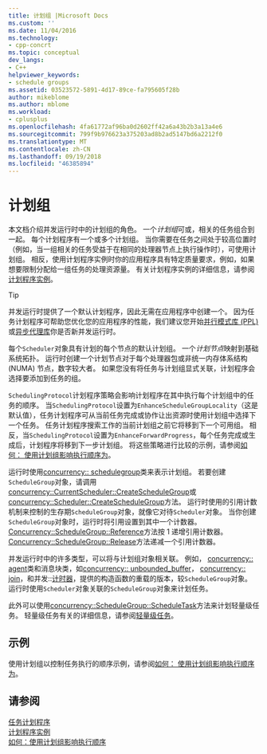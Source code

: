 ```yaml
---
title: 计划组 |Microsoft Docs
ms.custom: ''
ms.date: 11/04/2016
ms.technology:
- cpp-concrt
ms.topic: conceptual
dev_langs:
- C++
helpviewer_keywords:
- schedule groups
ms.assetid: 03523572-5891-4d17-89ce-fa795605f28b
author: mikeblome
ms.author: mblome
ms.workload:
- cplusplus
ms.openlocfilehash: 4fa61772af96ba0d2602ff42a6a43b2b3a13a4e6
ms.sourcegitcommit: 799f9b976623a375203ad8b2ad5147bd6a2212f0
ms.translationtype: MT
ms.contentlocale: zh-CN
ms.lasthandoff: 09/19/2018
ms.locfileid: "46385894"
---
```

# <a name="schedule-groups"></a>计划组

本文档介绍并发运行时中的计划组的角色。 一个*计划组*可或，相关的任务组合到一起。 每个计划程序有一个或多个计划组。 当你需要在任务之间处于较高位置时（例如，当一组相关的任务受益于在相同的处理器节点上执行操作时），可使用计划组。 相反，使用计划程序实例时你的应用程序具有特定质量要求，例如，如果想要限制分配给一组任务的处理资源量。 有关计划程序实例的详细信息，请参阅[计划程序实例](../../parallel/concrt/scheduler-instances.md)。

> [!TIP]
>  并发运行时提供了一个默认计划程序，因此无需在应用程序中创建一个。 因为任务计划程序可帮助您优化您的应用程序的性能，我们建议您开始[并行模式库 (PPL)](../../parallel/concrt/parallel-patterns-library-ppl.md)或[异步代理库](../../parallel/concrt/asynchronous-agents-library.md)你是否新并发运行时。

每个`Scheduler`对象具有计划的每个节点的默认计划组。 一个*计划节点*映射到基础系统拓扑。 运行时创建一个计划节点对于每个处理器包或非统一内存体系结构 (NUMA) 节点，数字较大者。 如果您没有将任务与计划组显式关联，计划程序会选择要添加到任务的组。

`SchedulingProtocol`计划程序策略会影响计划程序在其中执行每个计划组中的任务的顺序。 当`SchedulingProtocol`设置为`EnhanceScheduleGroupLocality`（这是默认值），任务计划程序可从当前任务完成或协作让出资源时使用计划组中选择下一个任务。 任务计划程序搜索工作的当前计划组之前它将移到下一个可用组。 相反，当`SchedulingProtocol`设置为`EnhanceForwardProgress`，每个任务完成或生成后，计划程序将移到下一步计划组。 将这些策略进行比较的示例，请参阅[如何： 使用计划组影响执行顺序为](../../parallel/concrt/how-to-use-schedule-groups-to-influence-order-of-execution.md)。

运行时使用[concurrency:: schedulegroup](../../parallel/concrt/reference/schedulegroup-class.md)类来表示计划组。 若要创建`ScheduleGroup`对象，请调用[concurrency::CurrentScheduler::CreateScheduleGroup](reference/currentscheduler-class.md#createschedulegroup)或[concurrency::Scheduler::CreateScheduleGroup](reference/scheduler-class.md#createschedulegroup)方法。 运行时使用的引用计数机制来控制的生存期`ScheduleGroup`对象，就像它对待`Scheduler`对象。 当你创建`ScheduleGroup`对象时，运行时将引用设置到其中一个计数器。 [Concurrency::ScheduleGroup::Reference](reference/schedulegroup-class.md#reference)方法按 1 递增引用计数器。 [Concurrency::ScheduleGroup::Release](reference/schedulegroup-class.md#release)方法递减一个引用计数器。

并发运行时中的许多类型，可以将与计划组对象相关联。 例如， [concurrency:: agent](../../parallel/concrt/reference/agent-class.md)类和消息块类，如[concurrency:: unbounded_buffer](reference/unbounded-buffer-class.md)， [concurrency:: join](../../parallel/concrt/reference/join-class.md)，和并发::[计时器](reference/timer-class.md)，提供的构造函数的重载的版本，较`ScheduleGroup`对象。 运行时使用`Scheduler`对象关联的`ScheduleGroup`对象来计划任务。

此外可以使用[concurrency::ScheduleGroup::ScheduleTask](reference/schedulegroup-class.md#scheduletask)方法来计划轻量级任务。 轻量级任务有关的详细信息，请参阅[轻量级任务](../../parallel/concrt/lightweight-tasks.md)。

## <a name="example"></a>示例

使用计划组以控制任务执行的顺序示例，请参阅[如何： 使用计划组影响执行顺序为](../../parallel/concrt/how-to-use-schedule-groups-to-influence-order-of-execution.md)。

## <a name="see-also"></a>请参阅

[任务计划程序](../../parallel/concrt/task-scheduler-concurrency-runtime.md)<br/>
[计划程序实例](../../parallel/concrt/scheduler-instances.md)<br/>
[如何：使用计划组影响执行顺序](../../parallel/concrt/how-to-use-schedule-groups-to-influence-order-of-execution.md)

